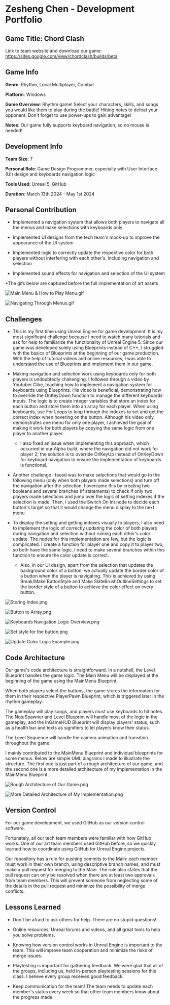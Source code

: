 # Zesheng Chen - Development Portfolio

## Game Title: Chord Clash
Link to team website and download our game: https://sites.google.com/view/chordclash/builds/beta

## Game Info
**Genre**: Rhythm, Local Multiplayer, Combat

**Platform**: Windows

**Game Overview**: Rhythm game! Select your characters, skills, and songs you would like them to play during the battle! Hitting notes to defeat your opponent. 
Don't forget to use power-ups to gain advantage!

**Notes**: Our game fully supports keyboard navigation, so no mouse is needed!

## Development Info
**Team Size**: 7

**Personal Role**: Game Design Programmer, especially with User Interface (UI) design and keyboards navigation logic

**Tools Used**: Unreal 5, GitHub

**Duration**: March 13th 2024 - May 1st 2024

## Personal Contribution
- Implemented a navigation system that allows both players to navigate all the menus and make selections with keyboards only


- Implemented UI designs from the tech team's mock-up to improve the appearance of the UI system


- Implemented logic to correctly update the respective color for both players without interfering with each other's, including navigation and selection


- Implemented sound effects for navigation and selection of the UI system

*The gifs below are captured before the full implementation of art assets

![Main Menu & How to Play Menu.gif](Gifs%2FMain%20Menu%20%26%20How%20to%20Play%20Menu.gif)

![Navigating Through Menus.gif](Gifs%2FNavigating%20Through%20Menus.gif)

## Challenges
- This is my first time using Unreal Engine for game development. It is my most significant challenge because I need to watch many tutorials and ask for help to familiarize the functionality of Unreal Engine 5. Since our game was developed solely using Blueprints instead of C++, I struggled with the basics of Blueprints at the beginning of our game production. With the help of tutorial videos and online resources, I was able to understand the use of Blueprints and implement them in our game.


- Making navigation and selection work using keyboards only for both players is undoubtedly challenging. I followed through a video by Youtuber Cibe, teaching how to implement a navigation system for keyboards using Blueprints. His video is beneficial, demonstrating how to override the OnKeyDown function to manage the different keyboards' inputs. The logic is to create integer variables that store an index for each button and store them into an array for each player. When using keyboards, use For Loops to loop through the indexes to set and get the correct index when hovering on the button. Although his video only demonstrates one menu for only one player, I achieved the goal of making it work for both players by copying the same logic from one player to another player.

  - I also fixed an issue when implementing this approach, which occurred in our Alpha build, where the navigation did not work for player 2; the solution is to override OnKeyUp instead of OnKeyDown for keyboard navigation to ensure the implementation of keyboards is functional.


- Another challenge I faced was to make selections that would go to the following menu (only when both players made selections) and turn off the navigation after the selection. I overcame this by creating two booleans and several branches (if statements) to check if only two players made selections and jump over the logic of setting indexes if the selection is made. Then, I used the Switch On Int node to decide each button's target so that it would change the menu display to the next menu.



- To display the setting and getting indexes visually to players, I also need to implement the logic of correctly updating the color of both players during navigation and selection without ruining each other's color update. The nodes for this implementation are few, but the logic is complicated. I create a function for player one and copy it to player two, so both have the same logic. I need to make several branches within this function to ensure the color update is correct.
  
  - Also, in our UI design, apart from the selection that updates the background color of a button, we actually update the border color of a button when the player is navigating. This is achieved by using Break/Make ButtonStyle and Make SlateBrushOutlineSettings to set the border style of a button to achieve the color effect on every button.

![Storing Index.png](Pictures%2FStoring%20Index.png)

![Button to Array.png](Pictures%2FButton%20to%20Array.png)

![Keyboards Navigation Logic Overview.png](Pictures%2FKeyboards%20Navigation%20Logic%20Overview.png)

![Set style for the button.png](Pictures%2FSet%20style%20for%20the%20button.png)

![Update Color Logic Example.png](Pictures%2FUpdate%20Color%20Logic%20Example.png)

## Code Architecture

Our game's code architecture is straightforward. In a nutshell, the Level Blueprint handles the game logic. The Main Menu will be displayed at the beginning of the game using the MainMenu Blueprint.

When both players select the buttons, the game stores the information for them in their respective PlayerPawn Blueprint, which is triggered later in the rhythm gameplay.

The gameplay will play songs, and players must use keyboards to hit notes. The NoteSpawner and Level Blueprint will handle most of the logic in the gameplay, and the InGameHUD Blueprint will display players' status, such as a health bar and texts as signifiers to let players know their status.

The Level Sequence will handle the camera animation and transition throughout the game.

I mainly contributed to the MainMenu Blueprint and individual blueprints for some menus. Below are simple UML diagrams I made to illustrate the structure. The first one is just part of a rough architecture of our game, and the second one is a more detailed architecture of my implementation in the MainMenu Blueprint.

![Rough Architecture of Our Game.png](UML%20Diagrams%2FRough%20Architecture%20of%20Our%20Game.png)

![More Detailed Architecture of My Implementation.png](UML%20Diagrams%2FMore%20Detailed%20Architecture%20of%20My%20Implementation.png)

## Version Control
For our game development, we used GitHub as our version control software.

Fortunately, all our tech team members were familiar with how GitHub works. One of our art team members used GitHub before, so we quickly learned how to coordinate using GitHub for Unreal Engine projects.

Our repository has a rule for pushing commits to the Main: each member must work in their own branch, using descriptive branch names, and must make a pull request for merging to the Main. The rule also states that the pull request can only be resolved when there are at least two approvals from team members. This will prevent someone from neglecting some of the details in the pull request and minimize the possibility of merge conflicts.

## Lessons Learned
- Don't be afraid to ask others for help. There are no stupid questions!


- Online resources, Unreal forums and videos, and all great tools to help you solve problems.


- Knowing how version control works in Unreal Engine is important to the team. This will improve team cooperation and minimize the risks of merge issues.


- Playtesting is important for gathering feedback. We were glad that all of the groups, including us, held in-person playtesting sessions for this class. I believe every group received good feedback.


- Keep communication for the team! The team needs to update each member's status every week so that other team members know about the progress made.